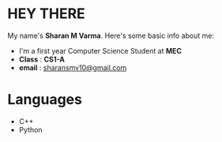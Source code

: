 # HEY THERE

My name's **Sharan M Varma**. Here's some basic info about me:
 - I'm a first year Computer Science Student at **MEC**
 - **Class** : **CS1-A**
 - **email** : [sharansmv10@gmail.com](mailto:sharansmv10@gmail.com)
 
# Languages
 - C++
 - Python
 


